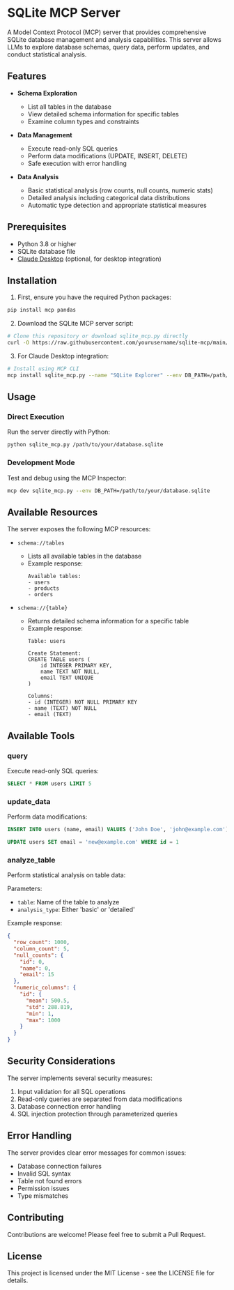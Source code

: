 # SQLite MCP Server

A Model Context Protocol (MCP) server that provides comprehensive SQLite database management and analysis capabilities. This server allows LLMs to explore database schemas, query data, perform updates, and conduct statistical analysis.

## Features

- **Schema Exploration**
  - List all tables in the database
  - View detailed schema information for specific tables
  - Examine column types and constraints

- **Data Management**
  - Execute read-only SQL queries
  - Perform data modifications (UPDATE, INSERT, DELETE)
  - Safe execution with error handling

- **Data Analysis**
  - Basic statistical analysis (row counts, null counts, numeric stats)
  - Detailed analysis including categorical data distributions
  - Automatic type detection and appropriate statistical measures

## Prerequisites

- Python 3.8 or higher
- SQLite database file
- [Claude Desktop](https://claude.ai/download) (optional, for desktop integration)

## Installation

1. First, ensure you have the required Python packages:

```bash
pip install mcp pandas
```

2. Download the SQLite MCP server script:

```bash
# Clone this repository or download sqlite_mcp.py directly
curl -O https://raw.githubusercontent.com/yourusername/sqlite-mcp/main/sqlite_mcp.py
```

3. For Claude Desktop integration:

```bash
# Install using MCP CLI
mcp install sqlite_mcp.py --name "SQLite Explorer" --env DB_PATH=/path/to/your/database.sqlite
```

## Usage

### Direct Execution

Run the server directly with Python:

```bash
python sqlite_mcp.py /path/to/your/database.sqlite
```

### Development Mode

Test and debug using the MCP Inspector:

```bash
mcp dev sqlite_mcp.py --env DB_PATH=/path/to/your/database.sqlite
```

## Available Resources

The server exposes the following MCP resources:

- `schema://tables`
  - Lists all available tables in the database
  - Example response:
    ```
    Available tables:
    - users
    - products
    - orders
    ```

- `schema://{table}`
  - Returns detailed schema information for a specific table
  - Example response:
    ```
    Table: users
    
    Create Statement:
    CREATE TABLE users (
        id INTEGER PRIMARY KEY,
        name TEXT NOT NULL,
        email TEXT UNIQUE
    )
    
    Columns:
    - id (INTEGER) NOT NULL PRIMARY KEY
    - name (TEXT) NOT NULL
    - email (TEXT)
    ```

## Available Tools

### query

Execute read-only SQL queries:

```sql
SELECT * FROM users LIMIT 5
```

### update_data

Perform data modifications:

```sql
INSERT INTO users (name, email) VALUES ('John Doe', 'john@example.com')
```

```sql
UPDATE users SET email = 'new@example.com' WHERE id = 1
```

### analyze_table

Perform statistical analysis on table data:

Parameters:
- `table`: Name of the table to analyze
- `analysis_type`: Either 'basic' or 'detailed'

Example response:
```json
{
  "row_count": 1000,
  "column_count": 5,
  "null_counts": {
    "id": 0,
    "name": 0,
    "email": 15
  },
  "numeric_columns": {
    "id": {
      "mean": 500.5,
      "std": 288.819,
      "min": 1,
      "max": 1000
    }
  }
}
```

## Security Considerations

The server implements several security measures:

1. Input validation for all SQL operations
2. Read-only queries are separated from data modifications
3. Database connection error handling
4. SQL injection protection through parameterized queries

## Error Handling

The server provides clear error messages for common issues:

- Database connection failures
- Invalid SQL syntax
- Table not found errors
- Permission issues
- Type mismatches

## Contributing

Contributions are welcome! Please feel free to submit a Pull Request.

## License

This project is licensed under the MIT License - see the LICENSE file for details.
